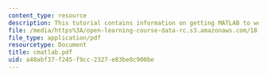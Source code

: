 ```yaml
---
content_type: resource
description: This tutorial contains information on getting MATLAB to work with C.
file: /media/https%3A/open-learning-course-data-rc.s3.amazonaws.com/18-413-error-correcting-codes-laboratory-spring-2004/a48abf37f245f9cc2327e83be8c900be_cmatlab.pdf
file_type: application/pdf
resourcetype: Document
title: cmatlab.pdf
uid: a48abf37-f245-f9cc-2327-e83be8c900be
---
```

